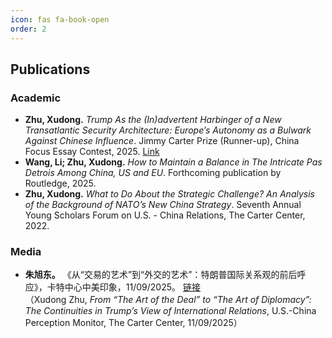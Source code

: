 ```yaml
---
icon: fas fa-book-open
order: 2
---
```


<section aria-labelledby="publications-heading">
  <h2 id="publications-heading">Publications</h2>

  <h3>Academic</h3>
  <ul>
    <li>
      <strong>Zhu, Xudong.</strong>
      <em>Trump As the (In)advertent Harbinger of a New Transatlantic Security Architecture: Europe’s Autonomy as a Bulwark Against Chinese Influence</em>.
      Jimmy Carter Prize (Runner-up), China Focus Essay Contest, 2025.
      <a href="https://uscnpm.org/2025/08/12/europe-autonomy-against-chinese-influence/" target="_blank" rel="noopener">Link</a>
    </li>
    <li>
      <strong>Wang, Li; Zhu, Xudong.</strong>
      <em>How to Maintain a Balance in The Intricate Pas Detrois Among China, US and EU</em>.
      Forthcoming publication by Routledge, 2025.
    </li>
    <li>
      <strong>Zhu, Xudong.</strong>
      <em>What to Do About the Strategic Challenge? An Analysis of the Background of NATO’s New China Strategy</em>.
      Seventh Annual Young Scholars Forum on U.S. - China Relations, The Carter Center, 2022.
    </li>
  </ul>

  <h3>Media</h3>
  <ul>
    <li>
      <strong>朱旭东。</strong>
      《从“交易的艺术”到“外交的艺术”：特朗普国际关系观的前后呼应》，卡特中心中美印象，11/09/2025。
      <a href="https://zmyx.info/on-trump-interview-with-playboy-in-1990/" target="_blank" rel="noopener">链接</a><br>
      （Xudong Zhu, <em>From “The Art of the Deal” to “The Art of Diplomacy”: The Continuities in Trump’s View of International Relations</em>, U.S.-China Perception Monitor, The Carter Center, 11/09/2025）
    </li>
  </ul>
</section>

